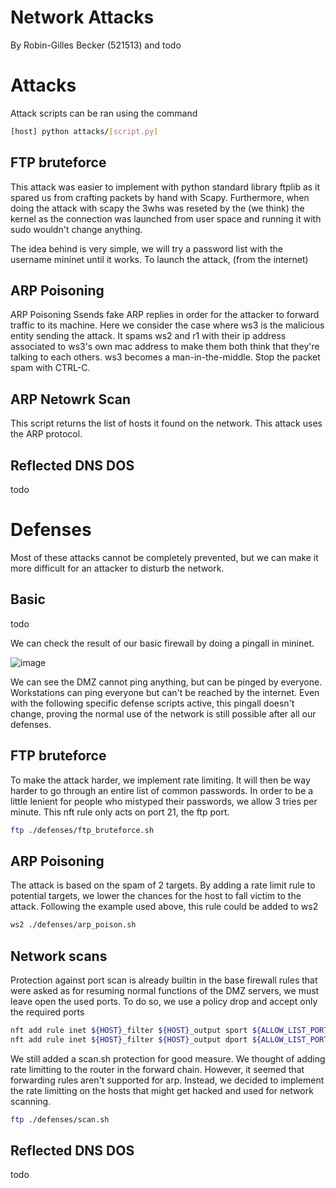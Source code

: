 # Network Attacks

By Robin-Gilles Becker (521513) and todo

# Attacks

Attack scripts can be ran using the command
```sh
[host] python attacks/[script.py]
```

## FTP bruteforce
This attack was easier to implement with python standard library ftplib as it spared us from crafting packets by hand with Scapy. Furthermore, when doing the attack with scapy the 3whs was reseted by the (we think) the kernel as the connection was launched from user space and running it with sudo wouldn't change anything.

The idea behind is very simple, we will try a password list with the username mininet until it works. To launch the attack, (from the internet)

## ARP Poisoning
ARP Poisoning Ssends fake ARP replies in order for the attacker to forward traffic to its machine. Here we consider the case where ws3 is the malicious entity sending the attack. It spams ws2 and r1 with their ip address associated to ws3's own mac address to make them both think that they're talking to each others. ws3 becomes a man-in-the-middle. Stop the packet spam with CTRL-C.

## ARP Netowrk Scan
This script returns the list of hosts it found on the network. This attack uses the ARP protocol.

## Reflected DNS DOS
todo

# Defenses
Most of these attacks cannot be completely prevented, but we can make it more difficult for an attacker to disturb the network.

## Basic
todo

We can check the result of our basic firewall by doing a pingall in mininet.

![image](https://github.com/Dark-Peace/network-attacks/assets/74102789/925c7159-6ebf-45af-b9c5-3a5389ed5cb6)

We can see the DMZ cannot ping anything, but can be pinged by everyone. Workstations can ping everyone but can't be reached by the internet.
Even with the following specific defense scripts active, this pingall doesn't change, proving the normal use of the network is still possible after all our defenses.

## FTP bruteforce
To make the attack harder, we implement rate limiting. It will then be way harder to go through an entire list of common passwords. In order to be a little lenient for people who mistyped their passwords, we allow 3 tries per minute. This nft rule only acts on port 21, the ftp port.
```sh
ftp ./defenses/ftp_bruteforce.sh
```

## ARP Poisoning
The attack is based on the spam of 2 targets. By adding a rate limit rule to potential targets, we lower the chances for the host to fall victim to the attack.
Following the example used above, this rule could be added to ws2
```sh
ws2 ./defenses/arp_poison.sh
```

## Network scans
Protection against port scan is already builtin in the base firewall rules that were asked as for resuming normal functions of the DMZ servers, we must leave open the used ports. To do so, we use a policy drop and accept only the required ports
```sh
nft add rule inet ${HOST}_filter ${HOST}_output sport ${ALLOW_LIST_PORTS} accept
nft add rule inet ${HOST}_filter ${HOST}_output dport ${ALLOW_LIST_PORTS} accept
```

We still added a scan.sh protection for good measure. We thought of adding rate limitting to the router in the forward chain. However, it seemed that forwarding rules aren't supported for arp. Instead, we decided to implement the rate limitting on the hosts that might get hacked and used for network scanning.
```sh
ftp ./defenses/scan.sh
```

## Reflected DNS DOS
todo
